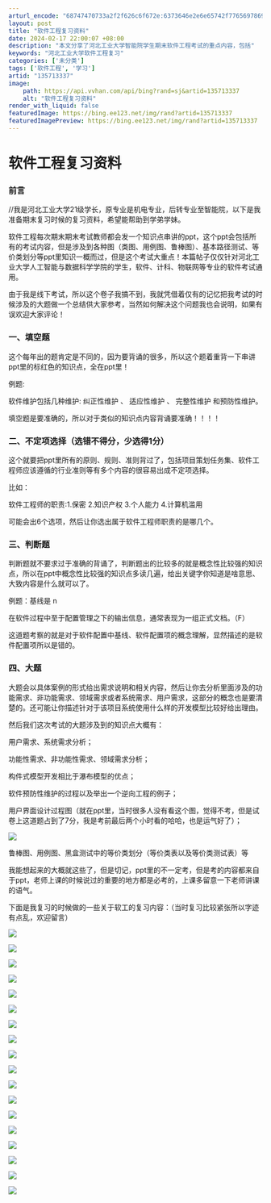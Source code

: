 ```yaml
---
arturl_encode: "68747470733a2f2f626c6f672e:6373646e2e6e65742f77656978696e5f36323835383632332f:61727469636c652f64657461696c732f313335373133333337"
layout: post
title: "软件工程复习资料"
date: 2024-02-17 22:00:07 +08:00
description: "本文分享了河北工业大学智能院学生期末软件工程考试的重点内容，包括"
keywords: "河北工业大学软件工程复习"
categories: ['未分类']
tags: ['软件工程', '学习']
artid: "135713337"
image:
    path: https://api.vvhan.com/api/bing?rand=sj&artid=135713337
    alt: "软件工程复习资料"
render_with_liquid: false
featuredImage: https://bing.ee123.net/img/rand?artid=135713337
featuredImagePreview: https://bing.ee123.net/img/rand?artid=135713337
---
```


# 软件工程复习资料

### 前言

//我是河北工业大学21级学长，原专业是机电专业，后转专业至智能院，以下是我准备期末复习时候的复习资料，希望能帮助到学弟学妹。

软件工程每次期末期末考试教师都会发一个知识点串讲的ppt，这个ppt会包括所有的考试内容，但是涉及到各种图（类图、用例图、鲁棒图）、基本路径测试、等价类划分等ppt里知识一概而过，但是这个考试大重点！本篇帖子仅仅针对河北工业大学人工智能与数据科学学院的学生，软件、计科、物联网等专业的软件考试通用。

由于我是线下考试，所以这个卷子我搞不到，我就凭借着仅有的记忆把我考试的时候涉及的大题做一个总结供大家参考，当然如何解决这个问题我也会说明，如果有误欢迎大家评论！

### 一、填空题

这个每年出的题肯定是不同的，因为要背诵的很多，所以这个题着重背一下串讲ppt里的标红色的知识点，全在ppt里！

例题:

软件维护包括几种维护:
纠正性维护
、
适应性维护
、
完整性维护
和预防性维护。

填空题是要准确的，所以对于类似的知识点内容背诵要准确！！！！

### 二、不定项选择（选错不得分，少选得1分）

这个就要把ppt里所有的原则、规则、准则背过了，包括项目策划任务集、软件工程师应该遵循的行业准则等有多个内容的很容易出成不定项选择。

比如：

软件工程师的职责:1.保密 2.知识产权 3.个人能力 4.计算机滥用

可能会出6个选项，然后让你选出属于软件工程师职责的是哪几个。

### 三、判断题

判断题就不要求过于准确的背诵了，判断题出的比较多的就是概念性比较强的知识点，所以在ppt中概念性比较强的知识点多读几遍，给出关键字你知道是啥意思、大致内容是什么就可以了。

例题：基线是
n

在软件过程中至于配置管理之下的输出信息，通常表现为一组正式文档。（F）

这道题考察的就是对于软件配置中基线、软件配置项的概念理解，显然描述的是软件配置项所以是错的。

### 四、大题

大题会以具体案例的形式给出需求说明和相关内容，然后让你去分析里面涉及的功能需求、非功能需求、领域需求或者系统需求、用户需求，这部分的概念也是要清楚的。还可能让你描述针对于该项目系统使用什么样的开发模型比较好给出理由。

然后我们这次考试的大题涉及到的知识点大概有：

用户需求、系统需求分析；

功能性需求、非功能性需求、领域需求分析；

构件式模型开发相比于瀑布模型的优点；

软件预防性维护的过程以及举出一个逆向工程的例子；

用户界面设计过程图（就在ppt里，当时很多人没有看这个图，觉得不考，但是试卷上这道题占到了7分，我是考前最后两个小时看的哈哈，也是运气好了）；

![](https://i-blog.csdnimg.cn/blog_migrate/86b2f3fb331e5464435d789e7680ce60.png)

鲁棒图、用例图、黑盒测试中的等价类划分（等价类表以及等价类测试表）等

我能想起来的大概就这些了，但是切记，ppt里的不一定考，但是考的内容都来自于ppt，老师上课的时候说过的重要的地方都是必考的，上课多留意一下老师讲课的语气。

下面是我复习的时候做的一些关于软工的复习内容：（当时复习比较紧张所以字迹有点乱，欢迎留言）

![](https://i-blog.csdnimg.cn/blog_migrate/4651f400478340027a3efa2b7e3e946d.jpeg)

![](https://i-blog.csdnimg.cn/blog_migrate/777a1a93b5c8569c570c27788a92f99d.jpeg)

![](https://i-blog.csdnimg.cn/blog_migrate/59091f742f06850180ac180905c8b0cd.jpeg)

![](https://i-blog.csdnimg.cn/blog_migrate/802cb6bff8aec104b19710468f3da018.jpeg)

![](https://i-blog.csdnimg.cn/blog_migrate/2c7812b1fd690e618dec8474be8bf06a.jpeg)

![](https://i-blog.csdnimg.cn/blog_migrate/7403d79a2542949b388ee2ab1919b2f1.jpeg)

![](https://i-blog.csdnimg.cn/blog_migrate/566e51d60dcdd52f9a2319f32b654698.jpeg)

![](https://i-blog.csdnimg.cn/blog_migrate/a217bc730eed42211c15a870a3c527f5.jpeg)

![](https://i-blog.csdnimg.cn/blog_migrate/40b2e24fc78e7db6e4dc0b4464c1654e.jpeg)

![](https://i-blog.csdnimg.cn/blog_migrate/8256977cc881b289ecb9a386bdcb224e.jpeg)

![](https://i-blog.csdnimg.cn/blog_migrate/ff419e89eaf12e1a423bd4c6fe5eed97.jpeg)

![](https://i-blog.csdnimg.cn/blog_migrate/dd8b4f0258c00416257916b87ae82d9a.jpeg)

![](https://i-blog.csdnimg.cn/blog_migrate/aac9d6589309d9b68e6eb65a91f00bf0.jpeg)

![](https://i-blog.csdnimg.cn/blog_migrate/943bd97c80a8287ab264b28d42599339.jpeg)

![](https://i-blog.csdnimg.cn/blog_migrate/6f94539c090d540d2828ac3be8515f2c.jpeg)

![](https://i-blog.csdnimg.cn/blog_migrate/4ace4ac2f655bec67c743f66ced77583.jpeg)

![](https://i-blog.csdnimg.cn/blog_migrate/6a8d1f3e4ef8c95efbc3d1d632e12947.jpeg)

![](https://i-blog.csdnimg.cn/blog_migrate/3a191ae4cb610e82e8564913de7b4018.jpeg)